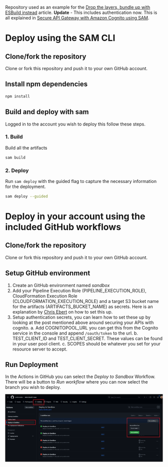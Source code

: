 Repository used as an example for the [Drop the layers, bundle up with ESBuild instead](https://andmore.dev/layerless-esbuild-lambda) article.
**Update** - This includes authentication now. This is all explained in [Secure API Gateway with Amazon Cognito using SAM](https://andmore.dev/api-cognito).

# Deploy using the SAM CLI
## Clone/fork the repository
Clone or fork this repository and push it to your own GitHub account.

## Install npm dependencies
```bash
npm install
```
## Build and deploy with sam
Logged in to the account you wish to deploy this follow these steps.

### 1. Build
Build all the artifacts
```bash
sam build
```

### 2. Deploy
Run `sam deploy` with the guided flag to capture the necessary information for the deployment.
```bash
sam deploy --guided
```

# Deploy in your account using the included GitHub workflows
## Clone/fork the repository
Clone or fork this repository and push it to your own GitHub account.

## Setup GitHub environment
1. Create an GitHub environment named *sandbox*
1. Add your Pipeline Execution Role (PIPELINE_EXECUTION_ROLE), CloudFormation Execution Role (CLOUDFORMATION_EXECUTION_ROLE) and a target S3 bucket name for the artifacts (ARTIFACTS_BUCKET_NAME) as secrets. Here is an explanation by [Chris Ebert](https://twitter.com/realchrisebert) on how to set this up.
1. Setup authentication secrets, you can learn how to set these up by looking at the post mentioned above around securing your APIs with cognito. 
    a. Add COGNITOPOOL_URL you can get this from the Cognito service in the console and append `/oauth/token` to the url.
    b. TEST_CLIENT_ID and TEST_CLIENT_SECRET. These values can be found in your user pool client.
    c. SCOPES should be whatever you set for your resource server to accept.

## Run Deployment
In the Actions in GitHub you can select the *Deploy to Sandbox* Workflow. There will be a button to *Run workflow* where you can now select the branch you wish to deploy.

![GitHub Workflow Execution](docs/images/github-action-run.png)
